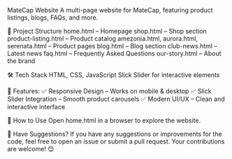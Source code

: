 MateCap Website
A multi-page website for MateCap, featuring product listings, blogs, FAQs, and more.

📂 Project Structure
home.html – Homepage
shop.html – Shop section
product-listing.html – Product catalog
amezonia.html, aurora.html, serenata.html – Product pages
blog.html – Blog section
club-news.html – Latest news
faq.html – Frequently Asked Questions
our-story.html – About the brand

🛠 Tech Stack
HTML, CSS, JavaScript
Slick Slider for interactive elements

🔧 Features:
✅ Responsive Design – Works on mobile & desktop
✅ Slick Slider Integration – Smooth product carousels
✅ Modern UI/UX – Clean and interactive interface

🚀 How to Use
Open home.html in a browser to explore the website.

💬 Have Suggestions?
If you have any suggestions or improvements for the code, feel free to open an issue or submit a pull request. Your contributions are welcome! 😊
